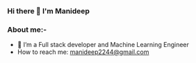 ### Hi there 👋 I'm Manideep

### About me:- 

- 🔭 I’m a Full stack developer and Machine Learning Engineer
-  How to reach me: manideep2244@gmail.com


<!--
**manideep-d/manideep-d** is a ✨ _special_ ✨ repository because its `README.md` (this file) appears on your GitHub profile.

Here are some ideas to get you started:

- 🔭 I’m currently working on ...
- 🌱 I’m currently learning ...
- 👯 I’m looking to collaborate on ...
- 🤔 I’m looking for help with ...
- 💬 Ask me about ...
- 📫 How to reach me: ...
- 😄 Pronouns: ...
- ⚡ Fun fact: ...
-->
